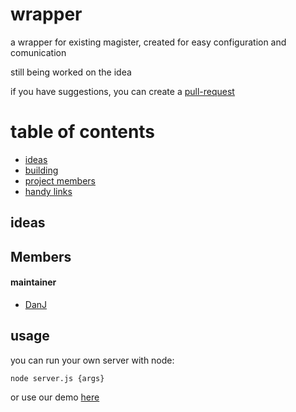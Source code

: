 # wrapper
a wrapper for existing magister, created for easy configuration and comunication

still being worked on the idea

if you have suggestions, you can create a [pull-request](https://github.com/magister-plus-plus/wrapper/pulls)


# table of contents
* [ideas](#ideas)
* [building](#build-mpp)
* [project members](#members)
* [handy links](#handy-links)


## ideas


## Members
#### maintainer
* [DanJ](https://github.com/DanBrothers)


## usage
you can run your own server with node:
```
node server.js {args}
```

or use our demo [here](https://magister-plus-plus.github.io/wrapper/demo/demo.html)
